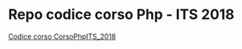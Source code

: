 # Repo codice corso Php - ITS 2018

[Codice corso CorsoPhpITS_2018](https://github.com/maboglia/CorsoPhpITS_2018)